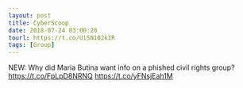 ```yaml
---
layout: post
title: CyberScoop
date: 2018-07-24 03:00:20
tourl: https://t.co/UiSN102kIR
tags: [Group]
---
```

NEW: Why did Maria Butina want info on a phished civil rights group? https://t.co/FpLpD8NRNQ https://t.co/yFNsjEah1M
